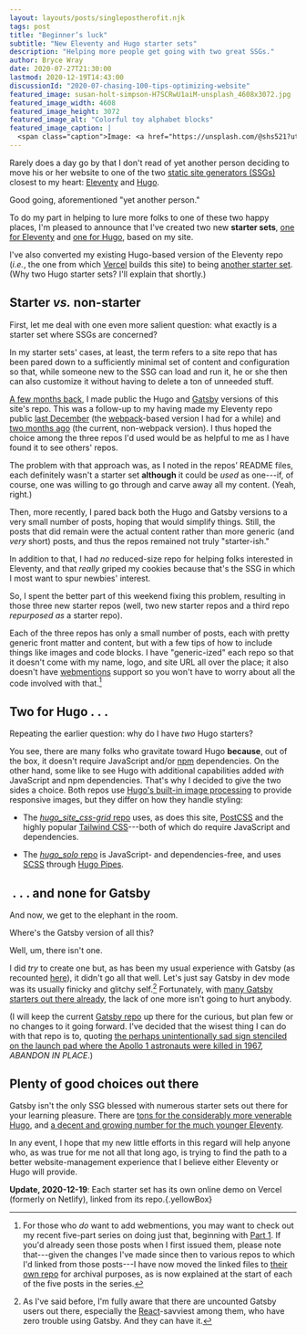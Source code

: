 ```yaml
---
layout: layouts/posts/singlepostherofit.njk
tags: post
title: "Beginner’s luck"
subtitle: "New Eleventy and Hugo starter sets"
description: "Helping more people get going with two great SSGs."
author: Bryce Wray
date: 2020-07-27T21:30:00
lastmod: 2020-12-19T14:43:00
discussionId: "2020-07-chasing-100-tips-optimizing-website"
featured_image: susan-holt-simpson-H7SCRwU1aiM-unsplash_4608x3072.jpg
featured_image_width: 4608
featured_image_height: 3072
featured_image_alt: "Colorful toy alphabet blocks"
featured_image_caption: |
  <span class="caption">Image: <a href="https://unsplash.com/@shs521?utm_source=unsplash&amp;utm_medium=referral&amp;utm_content=creditCopyText">Susan Holt Simpson</a>; <a href="https://unsplash.com/s/photos/toy-blocks?utm_source=unsplash&amp;utm_medium=referral&amp;utm_content=creditCopyText">Unsplash</a></span>
---
```


Rarely does a day go by that I don't read of yet another person deciding to move his or her website to one of the two [static site generators (SSGs)](https://staticgen.com) closest to my heart: [Eleventy](https://11ty.dev) and [Hugo](https://gohugo.io).

Good going, aforementioned "yet another person."

To do my part in helping to lure more folks to one of these two happy places, I'm pleased to announce that I've created two new **starter sets**, [one for Eleventy](https://github.com/brycewray/eleventy_solo_starter) and [one for Hugo](https://github.com/brycewray/hugo_solo), based on my site.

I've also converted my existing Hugo-based version of the Eleventy repo (*i.e.*, the one from which [Vercel](https://vercel.com) builds this site) to being [another starter set](https://github.com/brycewray/hugo_site_css-grid). (Why two Hugo starter sets? I'll explain that shortly.)

## Starter *vs.* non-starter

First, let me deal with one even more salient question: what exactly is a starter set where SSGs are concerned?

In my starter sets' cases, at least, the term refers to a site repo that has been pared down to a sufficiently minimal set of content and configuration so that, while someone new to the SSG can load and run it, he or she then can also customize it without having to delete a ton of unneeded stuff.

[A few months back](/posts/2020/04/different-modes-different-code/), I made public the Hugo and [Gatsby](https://gatsbyjs.org) versions of this site's repo. This was a follow-up to my having made my Eleventy repo public [last December](/posts/2019/12/code-comfort-eleventy-webpack) (the [webpack](https://webpack.js.org)-based version I had for a while) and [two months ago](/posts/2020/05/going-solo-eleventy) (the current, non-webpack version). I thus hoped the choice among the three repos I'd used would be as helpful to me as I have found it to see others' repos.

The problem with that approach was, as I noted in the repos’ README files, each definitely wasn't a starter set **although** it could be *used* as one---if, of course, one was willing to go through and carve away all my content. (Yeah, right.)

Then, more recently, I pared back both the Hugo and Gatsby versions to a very small number of posts, hoping that would simplify things. Still, the posts that did remain were the actual content rather than more generic (and *very* short) posts, and thus the repos remained not truly "starter-ish."

In addition to that, I had *no* reduced-size repo for helping folks interested in Eleventy, and that *really* griped my cookies because that's the SSG in which I most want to spur newbies' interest.

So, I spent the better part of this weekend fixing this problem, resulting in those three new starter repos (well, two new starter repos and a third repo *repurposed as* a starter repo).

Each of the three repos has only a small number of posts, each with pretty generic front matter and content, but with a few tips of how to include things like images and code blocks. I have "generic-ized" each repo so that it doesn't come with my name, logo, and site URL all over the place; it also doesn't have [webmentions](https://indieweb.org/webmention) support so you won't have to worry about all the code involved with that.[^wmsHelp]

[^wmsHelp]: For those who *do* want to add webmentions, you may want to check out my recent five-part series on doing just that, beginning with [Part 1](/posts/2020/04/webmentions-three-ssgs-1/). If you'd already seen those posts when I first issued them, please note that---given the changes I've made since then to various repos to which I'd linked from those posts---I have now moved the linked files to [their own repo](https://github.com/brycewray/files-webmentions) for archival purposes, as is now explained at the start of each of the five posts in the series.

## Two for Hugo&nbsp;.&nbsp;.&nbsp;.

Repeating the earlier question: why do I have *two* Hugo starters?

You see, there are many folks who gravitate toward Hugo **because**, out of the box, it doesn't require JavaScript and/or [npm](https://npmjs.org) dependencies. On the other hand, some like to see Hugo with additional capabilities added *with* JavaScript and npm dependencies. That's why I decided to give the two sides a choice. Both repos use [Hugo's built-in image processing](https://gohugo.io/content-management/image-processing/) to provide responsive images, but they differ on how they handle styling:

- The [*hugo_site_css-grid* repo](https://github.com/brycewray/hugo_site_css-grid) uses, as does this site, [PostCSS](https://postcss.org) and the highly popular [Tailwind CSS](https://tailwindcss.com)---both of which do require JavaScript and dependencies.

- The [*hugo_solo* repo](https://github.com/brycewray/hugo_solo) is JavaScript- and dependencies-free, and uses [SCSS](https://sass-lang.com/) through [Hugo Pipes](https://gohugo.io/hugo-pipes/scss-sass/).

## &nbsp;.&nbsp;.&nbsp;. and none for Gatsby

And now, we get to the elephant in the room.

Where's the Gatsby version of all this?

Well, um, there isn't one.

I did *try* to create one but, as has been my usual experience with Gatsby (as recounted [here](/posts/2019/12/sorta-strange-ssg-trip)), it didn't go all that well. Let's just say Gatsby in dev mode was its usually finicky and glitchy self.[^GatsbyUsers]  Fortunately, with [many Gatsby starters out there already](https://www.gatsbyjs.org/showcase/), the lack of one more isn't going to hurt anybody.

[^GatsbyUsers]: As I've said before, I'm fully aware that there are uncounted Gatsby users out there, especially the [React](https://reactjs.org)-savviest among them, who have zero trouble using Gatsby. And they can have it.

(I will keep the current [Gatsby repo](https://github.com/brycewray/gatsby_site_css-grid) up there for the curious, but plan few or no changes to it going forward. I've decided that the wisest thing I can do with that repo is to, quoting [the perhaps unintentionally sad sign stenciled on the launch pad where the Apollo 1 astronauts were killed in 1967](https://www.atlasobscura.com/places/launch-complex-34), *ABANDON IN PLACE*.)

## Plenty of good choices out there

Gatsby isn't the only SSG blessed with numerous starter sets out there for your learning pleasure. There are [tons for the considerably more venerable Hugo](https://gohugo.io/showcase/), and [a decent and growing number for the much younger Eleventy](https://www.11ty.dev/docs/starter/).

In any event, I hope that my new little efforts in this regard will help anyone who, as was true for me not all that long ago, is trying to find the path to a better website-management experience that I believe either Eleventy or Hugo will provide.

**Update, 2020-12-19**: Each starter set has its own online demo on Vercel (formerly on Netlify), linked from its repo.{.yellowBox}